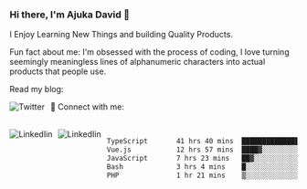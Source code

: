 ### Hi there, I'm Ajuka David 🥷

I Enjoy Learning New Things and building Quality Products.

Fun fact about me: I'm obsessed with the process of coding, I love turning seemingly meaningless lines of alphanumeric characters into actual products that people use.

Read my blog:

<a href="https://tobit.hashnode.dev/"> <img src="https://img.shields.io/badge/Hashnode-2962FF?style=for-the-badge&logo=hashnode&logoColor=white"
     alt="Twitter"
     style="float: left; margin-right: 10px;" /> </a>


📱 Connect with me: 

<br />
<a href="https://www.linkedin.com/in/david-ajuka-630660144/"> <img src="https://img.shields.io/badge/LinkedIn-0077B5?style=for-the-badge&logo=linkedin&logoColor=white"
     alt="LinkedIin"
     style="float: left; margin-right: 10px;" /> </a> <a href="mailto:ajuka.zephiniah@gmail.com"> <img src="https://img.shields.io/badge/Gmail-D14836?style=for-the-badge&logo=gmail&logoColor=white"
     alt="LinkedIin"
     style="float: left; margin-right: 10px;" /> </a>
     

<!--START_SECTION:waka-->

```txt
TypeScript       41 hrs 40 mins  ███████████████░░░░░░░░░░   60.40 %
Vue.js           12 hrs 57 mins  ████▓░░░░░░░░░░░░░░░░░░░░   18.79 %
JavaScript       7 hrs 23 mins   ██▓░░░░░░░░░░░░░░░░░░░░░░   10.72 %
Bash             3 hrs 4 mins    █░░░░░░░░░░░░░░░░░░░░░░░░   04.45 %
PHP              1 hr 21 mins    ▒░░░░░░░░░░░░░░░░░░░░░░░░   01.98 %
```

<!--END_SECTION:waka-->
